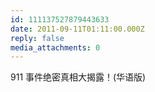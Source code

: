 ```yaml
---
id: 111137527879443633
date: 2011-09-11T01:11:00.000Z
reply: false
media_attachments: 0
---
```


911 事件绝密真相大揭露！(华语版) ​​​​

